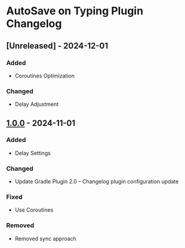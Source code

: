 <!-- Keep a Changelog guide -> https://keepachangelog.com -->

# AutoSave on Typing Plugin Changelog

## [Unreleased] - 2024-12-01

### Added
- Coroutines Optimization

### Changed
- Delay Adjustment

## [1.0.0] - 2024-11-01

### Added
- Delay Settings

### Changed
- Update Gradle Plugin 2.0 – Changelog plugin configuration update

### Fixed
- Use Coroutines

### Removed
- Removed sync approach

[1.0.0]: https://github.com/suhatanriverdi/autosave-on-typing-plugin-for-jetbrains-ides